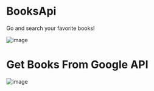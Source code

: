 # BooksApi

Go and search your favorite books!

![image](https://user-images.githubusercontent.com/113805064/235356449-1525fec0-46a8-4891-b7e2-a029fd5d5c3c.png)

# Get Books From Google API

![image](https://user-images.githubusercontent.com/113805064/235356516-0a50c5cf-5912-4018-a173-4d09c68df7e9.png)


